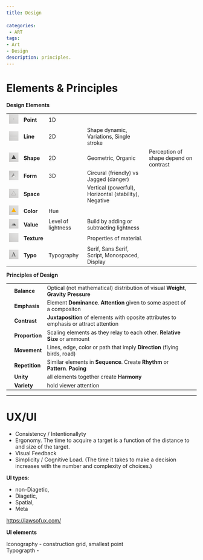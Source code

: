```yaml
---
title: Design

categories:
 - ART
tags:
- Art
- Design
description: principles.
---
```




# Elements & Principles

 **Design Elements**

| |  |  | | |   
| -| - | - |- |- |
![](/src/gestalt/point.png)  |  **Point** | 1D
![](/src/gestalt/line.png)  |  **Line** | 2D | Shape dynamic, Variations, Single stroke
![](/src/gestalt/shape.png)  |  **Shape** | 2D | Geometric, Organic| Perception of shape depend on contrast
![](/src/gestalt/simplicitysmall.png)  |  **Form** | 3D |Circural (friendly) vs Jagged (danger)
![](/src/gestalt/space.png)  |  **Space** |  |Vertical (powerful), Horizontal (stability),  Negative
![](/src/gestalt/color.png)  |  **Color** | Hue
![](/src/gestalt/value.png)  |  **Value** | Level of lightness | Build by adding or subtracting lightness
![](/src/gestalt/empty.png)  |  **Texture** | | Properties of material.
![](/src/gestalt/a.png)   |  **Typo**  | Typography| Serif, Sans Serif, Script, Monospaced, Display

 **Principles of Design**

 | | |    | |
 | -  | - | - | - |
 |  |  **Balance** | Optical (not mathematical)  distribution of visual **Weight**, **Gravity** **Pressure**
 |  |  **Emphasis** |  Element **Dominance**. **Attention** given to some aspect of a compositon
 |  |  **Contrast** | **Juxtaposition** of elements with oposite attributes to emphasis or attract attention
 |  |  **Proportion**  | Scaling elements as they relay to each other. **Relative Size** or ammount
 |  |  **Movement** | Lines, edge, color or path that imply **Direction** (flying birds, road)
 |  |  **Repetition** | Similar elements in **Sequence**. Create **Rhythm** or **Pattern**. **Pacing**
 |  |  **Unity** | all elements together create **Harmony**
 |  |  **Variety** | hold viewer attention




---
# UX/UI

 - Consistency / Intentionallyty
 - Ergonomy. The time to acquire a target is a function of the distance to and size of the target.
 - Visual Feedback
 - Simplicity / Cognitive Load. (The time it takes to make a decision increases with the number and complexity of choices.)

 **UI types**:
 - non-Diagetic,
 - Diagetic,
 - Spatial,
 - Meta  

 https://lawsofux.com/

 **UI elements**

 Iconography - construction grid, smallest point   
 Typograpth -    
